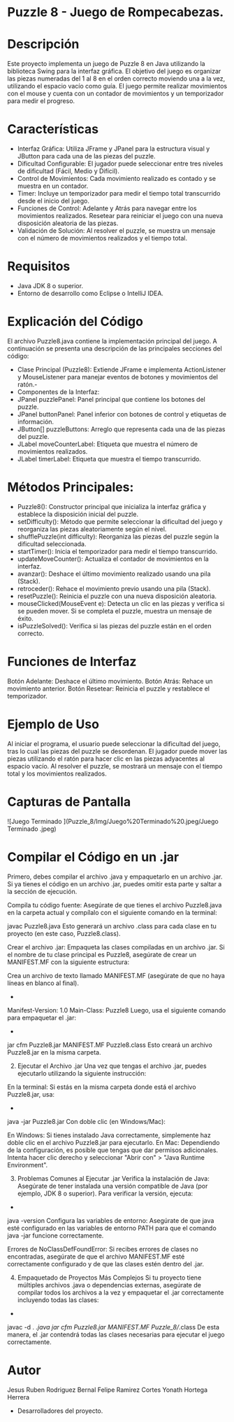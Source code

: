 # Puzzle 8 - Juego de Rompecabezas.

# Descripción

Este proyecto implementa un juego de Puzzle 8 en Java utilizando la biblioteca Swing para la interfaz gráfica. El objetivo del juego es organizar las piezas numeradas del 1 al 8 en el orden correcto moviendo una a la vez, utilizando el espacio vacío como guía. El juego permite realizar movimientos con el mouse y cuenta con un contador de movimientos y un temporizador para medir el progreso.

# Características

- Interfaz Gráfica: Utiliza JFrame y JPanel para la estructura visual y JButton para cada una de las piezas del puzzle.
- Dificultad Configurable: El jugador puede seleccionar entre tres niveles de dificultad (Fácil, Medio y Difícil).
- Control de Movimientos: Cada movimiento realizado es contado y se muestra en un contador.
- Timer: Incluye un temporizador para medir el tiempo total transcurrido desde el inicio del juego.
- Funciones de Control:
Adelante y Atrás para navegar entre los movimientos realizados.
Resetear para reiniciar el juego con una nueva disposición aleatoria de las piezas.
- Validación de Solución: Al resolver el puzzle, se muestra un mensaje con el número de movimientos realizados y el tiempo total.

# Requisitos

- Java JDK 8 o superior.
- Entorno de desarrollo como Eclipse o IntelliJ IDEA.

# Explicación del Código
El archivo Puzzle8.java contiene la implementación principal del juego. A continuación se presenta una descripción de las principales secciones del código:

- Clase Principal (Puzzle8): Extiende JFrame e implementa ActionListener y MouseListener para manejar eventos de botones y movimientos del ratón.- 
- Componentes de la Interfaz:
- JPanel puzzlePanel: Panel principal que contiene los botones del puzzle.
- JPanel buttonPanel: Panel inferior con botones de control y etiquetas de información.
- JButton[] puzzleButtons: Arreglo que representa cada una de las piezas del puzzle.
- JLabel moveCounterLabel: Etiqueta que muestra el número de movimientos realizados.
- JLabel timerLabel: Etiqueta que muestra el tiempo transcurrido.

# Métodos Principales:
- Puzzle8(): Constructor principal que inicializa la interfaz gráfica y establece la disposición inicial del puzzle.
- setDifficulty(): Método que permite seleccionar la dificultad del juego y reorganiza las piezas aleatoriamente según el nivel.
- shufflePuzzle(int difficulty): Reorganiza las piezas del puzzle según la dificultad seleccionada.
- startTimer(): Inicia el temporizador para medir el tiempo transcurrido.
- updateMoveCounter(): Actualiza el contador de movimientos en la interfaz.
- avanzar(): Deshace el último movimiento realizado usando una pila (Stack).
- retroceder(): Rehace el movimiento previo usando una pila (Stack).
- resetPuzzle(): Reinicia el puzzle con una nueva disposición aleatoria.
- mouseClicked(MouseEvent e): Detecta un clic en las piezas y verifica si se pueden mover. Si se completa el puzzle, muestra un mensaje de éxito.
- isPuzzleSolved(): Verifica si las piezas del puzzle están en el orden correcto.

# Funciones de Interfaz
Botón Adelante: Deshace el último movimiento.
Botón Atrás: Rehace un movimiento anterior.
Botón Resetear: Reinicia el puzzle y restablece el temporizador.

# Ejemplo de Uso
Al iniciar el programa, el usuario puede seleccionar la dificultad del juego, tras lo cual las piezas del puzzle se desordenan. El jugador puede mover las piezas utilizando el ratón para hacer clic en las piezas adyacentes al espacio vacío. Al resolver el puzzle, se mostrará un mensaje con el tiempo total y los movimientos realizados.

# Capturas de Pantalla

![Juego Terminado ](Puzzle_8/Img/Juego%20Terminado%20.jpeg/Juego Terminado .jpeg)

# Compilar el Código en un .jar
Primero, debes compilar el archivo .java y empaquetarlo en un archivo .jar. Si ya tienes el código en un archivo .jar, puedes omitir esta parte y saltar a la sección de ejecución.

Compila tu código fuente: Asegúrate de que tienes el archivo Puzzle8.java en la carpeta actual y compílalo con el siguiente comando en la terminal:


javac Puzzle8.java
Esto generará un archivo .class para cada clase en tu proyecto (en este caso, Puzzle8.class).

Crear el archivo .jar: Empaqueta las clases compiladas en un archivo .jar. Si el nombre de tu clase principal es Puzzle8, asegúrate de crear un MANIFEST.MF con la siguiente estructura:

Crea un archivo de texto llamado MANIFEST.MF (asegúrate de que no haya líneas en blanco al final).

- 
Manifest-Version: 1.0
Main-Class: Puzzle8
Luego, usa el siguiente comando para empaquetar el .jar:

- 
jar cfm Puzzle8.jar MANIFEST.MF Puzzle8.class
Esto creará un archivo Puzzle8.jar en la misma carpeta.

2. Ejecutar el Archivo .jar
Una vez que tengas el archivo .jar, puedes ejecutarlo utilizando la siguiente instrucción:

En la terminal: Si estás en la misma carpeta donde está el archivo Puzzle8.jar, usa:

- 
java -jar Puzzle8.jar
Con doble clic (en Windows/Mac):

En Windows: Si tienes instalado Java correctamente, simplemente haz doble clic en el archivo Puzzle8.jar para ejecutarlo.
En Mac: Dependiendo de la configuración, es posible que tengas que dar permisos adicionales. Intenta hacer clic derecho y seleccionar "Abrir con" > "Java Runtime Environment".

3. Problemas Comunes al Ejecutar .jar
Verifica la instalación de Java: Asegúrate de tener instalada una versión compatible de Java (por ejemplo, JDK 8 o superior). Para verificar la versión, ejecuta:

- 
java -version
Configura las variables de entorno: Asegúrate de que java esté configurado en las variables de entorno PATH para que el comando java -jar funcione correctamente.

Errores de NoClassDefFoundError: Si recibes errores de clases no encontradas, asegúrate de que el archivo MANIFEST.MF esté correctamente configurado y de que las clases estén dentro del .jar.

4. Empaquetado de Proyectos Más Complejos
Si tu proyecto tiene múltiples archivos .java o dependencias externas, asegúrate de compilar todos los archivos a la vez y empaquetar el .jar correctamente incluyendo todas las clases:

- 
javac -d . *.java
jar cfm Puzzle8.jar MANIFEST.MF Puzzle_8/*.class
De esta manera, el .jar contendrá todas las clases necesarias para ejecutar el juego correctamente.

# Autor
Jesus Ruben Rodriguez Bernal 
Felipe Ramirez Cortes
Yonath Hortega Herrera 

- Desarrolladores del proyecto.
